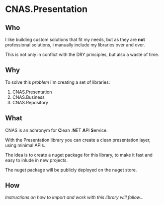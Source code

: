 # CNAS.Presentation

## Who
I like building custom solutions that fit my needs, but as they are **not** professional solutions, i manually include my libraries over and over.

This is not only in conflict with the DRY principles, but also a waste of time.

## Why
To solve this *problem* i'm creating a set of libraries:
1. CNAS.Presentation
2. CNAS.Business
3. CNAS.Repository

## What
CNAS is an achronym for **C**lean .**N**ET **A**PI **S**ervice.

With the Presentation library you can create a clean presentation layer, using minimal APIs.

The idea is to create a nuget package for this library, to make it fast and easy to inlude in new projects.

The nuget package will be publicly deployed on the nuget store.

## How

*Instructions on how to import and work with this library will follow...*
